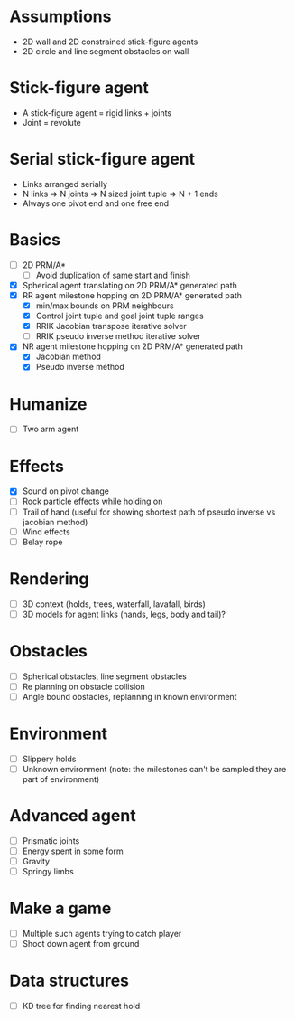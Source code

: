 # Assumptions
- 2D wall and 2D constrained stick-figure agents
- 2D circle and line segment obstacles on wall

# Stick-figure agent
- A stick-figure agent = rigid links + joints
- Joint = revolute

# Serial stick-figure agent
- Links arranged serially
- N links => N joints => N sized joint tuple => N + 1 ends
- Always one pivot end and one free end

# Basics
- [ ] 2D PRM/A*
    - [ ] Avoid duplication of same start and finish
- [x] Spherical agent translating on 2D PRM/A* generated path
- [x] RR agent milestone hopping on 2D PRM/A* generated path
    - [x] min/max bounds on PRM neighbours
    - [x] Control joint tuple and goal joint tuple ranges
    - [x] RRIK Jacobian transpose iterative solver
    - [ ] RRIK pseudo inverse method iterative solver
- [x] NR agent milestone hopping on 2D PRM/A* generated path
    - [x] Jacobian method
    - [x] Pseudo inverse method

# Humanize
- [ ] Two arm agent

# Effects
- [x] Sound on pivot change
- [ ] Rock particle effects while holding on
- [ ] Trail of hand (useful for showing shortest path of pseudo inverse vs jacobian method)
- [ ] Wind effects
- [ ] Belay rope

# Rendering
- [ ] 3D context (holds, trees, waterfall, lavafall, birds)
- [ ] 3D models for agent links (hands, legs, body and tail)?

# Obstacles
- [ ] Spherical obstacles, line segment obstacles
- [ ] Re planning on obstacle collision
- [ ] Angle bound obstacles, replanning in known environment

# Environment
- [ ] Slippery holds
- [ ] Unknown environment (note: the milestones can't be sampled they are part of environment)

# Advanced agent
- [ ] Prismatic joints
- [ ] Energy spent in some form
- [ ] Gravity
- [ ] Springy limbs

# Make a game
- [ ] Multiple such agents trying to catch player
- [ ] Shoot down agent from ground

# Data structures
- [ ] KD tree for finding nearest hold
